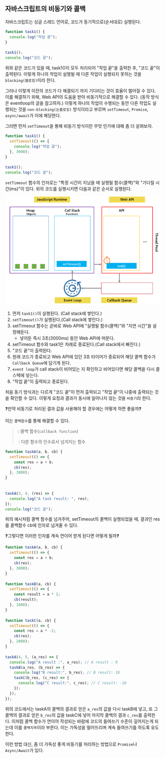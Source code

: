 ## 자바스크립트의 비동기와 콜백

자바스크립트는 싱글 스레드 언어로, 코드가 동기적으로(순서대로) 실행된다. 

```javascript
function task1() {
  console.log("작업 끝");
}

task1();
console.log("코드 끝");
```

위와 같은 코드가 있을 때, task1()이 모두 처리되어 "작업 끝"을 출력한 후, "코드 끝"이 출력된다. 이렇게 하나의 작업이 실행될 때 다른 작업이 실행되지 못하는 것을 `blocking(블로킹)`이라 한다.

그러나 이렇게 이전의 코드가 다 해결되기 까지 기다리는 것이 효율이 떨어질 수 있다. 이를 해결하기 위해, Web API의 도움을 받아 비동기적으로 해결할 수 있다. (동작 방식은 eventloop의 글을 참고하자.) 이렇게 하나의 작업이 수행되는 동안 다른 작업도 실행되는 것을 `non-blocking(논블로킹)` 방식이라고 부르며 `setTimeout`, `Promise`, `async/await`가 이에 해당한다.

그러면 먼저 `setTimeout`을 통해 비동기 방식이란 무엇 인가에 대해 좀 더 살펴보자.

```javascript
function task1() {
  setTimeout(() => {
  	console.log("작업 끝");
  }, 3000);
}

task1();
console.log("코드 끝");
```

`setTimeout` 함수의 인자로는 "특정 시간이 지났을 때 실행될 함수(콜백)"와 "기다릴 시간(ms)"이 있다. 위의 코드를 실행시키면 다음과 같은 순서로 실행된다.

![javascript setTimeout step 1](assets/javascript-setTimeout-step-1.png)

1. 먼저 `task1()`이 실행된다. (Call stack에 쌓인다.)
2. `setTimeout()`가 실행된다.(Call stack에 쌓인다.)
3. setTimeout 함수는 곧바로 Web API에 "실행될 함수(콜백)"와 "지연 시간"을 설정해둔다.
   - 넣어둔 즉시 3초(3000ms) 동안 Web API에 머문다.
4. setTimeout 함수와 task1은 차례로 종료된다.(Call stack에서 빠진다.)
5. "코드 끝"이 출력된다.
6. 원래 코드가 종료되고 Web API에 있던 3초 타이머가 종료되어 해당 콜백 함수가 `Callback Queue`에 담기게 된다.
7. `event loop`가 call stack이 비어있는 지 확인하고 비어있다면 해당 콜백을 다시 콜스택에 넣는다.
8. "작업 끝"이 출력되고 종료된다.

처음 동기 방식과는 다르게 "코드 끝"이 먼저 출력되고 "작업 끝"이 나중에 출력되는 것을 확인할 수 있다. 이렇게 요청과 결과가 동시에 일어나지 않는 것을 `비동기`라 한다. 

❓만약 비동기로 처리된 결과 값을 사용해야 할 경우에는 어떻게 하면 좋을까❓

이는 `콜백함수`를 통해 해결할 수 있다. 

> 💡콜백 함수(`callback function`)
>
> ​	: 다른 함수의 인수로서 넘겨지는 함수

```javascript
function taskA(a, b, cb) {
  setTimeout(() => {
    const res = a + b;
    cb(res);
  }, 3000);
}


taskA(3, 4, (res) => {
  console.log("A task result: ", res);
});
console.log("코드 끝");
```

위의 예시처럼 콜백 함수를 넘겨주어, setTimeout의 콜백이 실행되었을 때, 결과인 res를 콜백함수 cb에 인자로 넘겨줄 수 있다.



❓그렇다면 이러한 인자를 계속 연이어 받게 된다면 어떻게 될까❓

```javascript
function taskA(a, b, cb) {
  setTimeout(() => {
    const res = a + b;
    cb(res);
  }, 3000);
}

function taskB(a, cb) {
  setTimeout(() => {
    const result = a * 2;
    cb(result);
  }, 1000);
}

function taskC(a, cb) {
  setTimeout(() => {
    const res = a * -1;
    cb(res);
  }, 2000);
}

taskA(4, 5, (a_res) => {
  console.log("A result :", a_res); // A result : 9
  taskB(a_res, (b_res) => {
    console.log("B result:", b_res); // B result: 18
    taskC(b_res, (c_res) => {
      console.log("C result:", c_res); // C result: -18
    });
  });
});
```

위의 코드에서는 taskA의 콜백의 결과로 얻은 `a_res`의 값을 다시 taskB에 넣고, 또 그 콜백의 결과로 얻은 `b_res`의 값을 taskC에 넣어 마지막 콜백의 결과 `c_res`를 출력한다. 이처럼 콜백 함수가 연이어 작성되는 바람에 코드의 들여쓰기 수준이 깊어지는게 되는데 이를 `콜백지옥`이라 부른다. 이는 가독성을 떨어뜨리며 계속 들여쓰기를 하도록 유도한다. 

이런 방법 대신, 좀 더 가독성 좋게 비동기를 처리하는 방법으로 `Promise`나 `Async/Await`가 있다.

